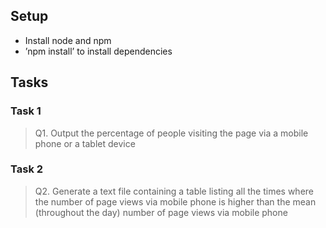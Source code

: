 ## Setup

- Install node and npm
- ’npm install’ to install dependencies

## Tasks

### Task 1

> Q1. Output the percentage of people visiting the page via a mobile phone or a tablet device

### Task 2

> Q2. Generate a text file containing a table listing all the times where the number of page views via mobile phone is higher than the mean (throughout the day) number of page views via mobile phone
